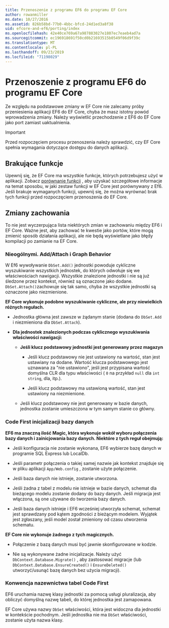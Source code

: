 ```yaml
---
title: Przenoszenie z programu EF6 do programu EF Core
author: rowanmiller
ms.date: 10/27/2016
ms.assetid: 826b58bd-77b0-4bbc-bfcd-24d1ed3a8f38
uid: efcore-and-ef6/porting/index
ms.openlocfilehash: 42e40ce769a67a987883027e1807ec7eaeb4ad7a
ms.sourcegitcommit: ec196918691f50cd0b21693515b0549f06d9f39c
ms.translationtype: MT
ms.contentlocale: pl-PL
ms.lasthandoff: 09/23/2019
ms.locfileid: "71198029"
---
```

# <a name="porting-from-ef6-to-ef-core"></a>Przenoszenie z programu EF6 do programu EF Core

Ze względu na podstawowe zmiany w EF Core nie zalecamy próby przeniesienia aplikacji EF6 do EF Core, chyba że masz istotny powód wprowadzenia zmiany.
Należy wyświetlić przechodzenie z EF6 do EF Core jako port zamiast uaktualnienia.

> [!IMPORTANT]
> Przed rozpoczęciem procesu przenoszenia należy sprawdzić, czy EF Core spełnia wymagania dotyczące dostępu do danych aplikacji.

## <a name="missing-features"></a>Brakujące funkcje

Upewnij się, że EF Core ma wszystkie funkcje, których potrzebujesz użyć w aplikacji. Zobacz [porównanie funkcji](xref:efcore-and-ef6/index) , aby uzyskać szczegółowe informacje na temat sposobu, w jaki zestaw funkcji w EF Core jest porównywany z Ef6. Jeśli brakuje wymaganych funkcji, upewnij się, że można wyrównać brak tych funkcji przed rozpoczęciem przenoszenia do EF Core.

## <a name="behavior-changes"></a>Zmiany zachowania

To nie jest wyczerpująca lista niektórych zmian w zachowaniu między EF6 i EF Core. Ważne jest, aby zachować te kwestie jako portów, które mogą zmienić sposób działania aplikacji, ale nie będą wyświetlane jako błędy kompilacji po zamianie na EF Core.

### <a name="dbsetaddattach-and-graph-behavior"></a>Nieogólnymi. Add/Attach i Graph Behavior

W Ef6 wywoływanie `DbSet.Add()` jednostki powoduje cykliczne wyszukiwanie wszystkich jednostek, do których odwołuje się we właściwościach nawigacji. Wszystkie znalezione jednostki i nie są już śledzone przez kontekst, również są oznaczone jako dodane. `DbSet.Attach()`zachowuje się tak samo, chyba że wszystkie jednostki są oznaczone jako niezmienione.

**EF Core wykonuje podobne wyszukiwanie cykliczne, ale przy niewielkich różnych regułach.**

*  Jednostka główna jest zawsze w żądanym stanie (dodana do `DbSet.Add` i niezmieniona dla `DbSet.Attach`).

*  **Dla jednostek znalezionych podczas cyklicznego wyszukiwania właściwości nawigacji:**

    *  **Jeśli klucz podstawowy jednostki jest generowany przez magazyn**

        * Jeśli klucz podstawowy nie jest ustawiony na wartość, stan jest ustawiany na dodane. Wartość klucza podstawowego jest uznawana za "nie ustawiono", jeśli jest przypisana wartość domyślna CLR dla typu właściwości ( `0` na przykład `null` dla `int` `string`, dla, itp.).

        * Jeśli klucz podstawowy ma ustawioną wartość, stan jest ustawiony na niezmienione.

    *  Jeśli klucz podstawowy nie jest generowany w bazie danych, jednostka zostanie umieszczona w tym samym stanie co główny.

### <a name="code-first-database-initialization"></a>Code First inicjalizacji bazy danych

**EF6 ma znaczną ilość Magic, która wykonuje wokół wyboru połączenia bazy danych i zainicjowania bazy danych. Niektóre z tych reguł obejmują:**

* Jeśli konfiguracja nie zostanie wykonana, EF6 wybierze bazę danych w programie SQL Express lub LocalDb.

* Jeśli parametr połączenia o takiej samej nazwie jak kontekst znajduje się w pliku aplikacji `App/Web.config` , zostanie użyte połączenie.

* Jeśli baza danych nie istnieje, zostanie utworzona.

* Jeśli żadna z tabel z modelu nie istnieje w bazie danych, schemat dla bieżącego modelu zostanie dodany do bazy danych. Jeśli migracja jest włączona, są one używane do tworzenia bazy danych.

* Jeśli baza danych istnieje i EF6 wcześniej utworzyła schemat, schemat jest sprawdzany pod kątem zgodności z bieżącym modelem. Wyjątek jest zgłaszany, jeśli model został zmieniony od czasu utworzenia schematu.

**EF Core nie wykonuje żadnego z tych magicznych.**

* Połączenie z bazą danych musi być jawnie skonfigurowane w kodzie.

* Nie są wykonywane żadne inicjalizacje. Należy użyć `DbContext.Database.Migrate()` , aby zastosować migracje (lub `DbContext.Database.EnsureCreated()` i `EnsureDeleted()` utworzyć/usunąć bazę danych bez użycia migracji).

### <a name="code-first-table-naming-convention"></a>Konwencja nazewnictwa tabel Code First

EF6 uruchamia nazwę klasy jednostki za pomocą usługi pluralizacja, aby obliczyć domyślną nazwę tabeli, do której jednostka jest zamapowana.

EF Core używa nazwy `DbSet` właściwości, która jest widoczna dla jednostki w kontekście pochodnym. Jeśli jednostka nie ma `DbSet` właściwości, zostanie użyta nazwa klasy.
